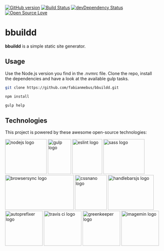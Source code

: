[![GitHub version](https://badge.fury.io/gh/fabianmebus%2Fbbuildd.svg)](https://github.com/fabianmebus/bbuildd/releases)
[![Build Status](https://travis-ci.org/fabianmebus/bbuildd.svg?branch=master)](https://travis-ci.org/fabianmebus/bbuildd)
[![devDependency Status](https://david-dm.org/fabianmebus/bbuildd/dev-status.svg)](https://david-dm.org/fabianmebus/bbuildd?type=dev)
[![Open Source Love](https://badges.frapsoft.com/os/mit/mit.svg?v=103)](LICENSE.md)
# bbuildd

**bbuildd** is a simple static site generator.

## Usage

Use the Node.js version you find in the .nvmrc file.
Clone the repo, install the dependencies and have a look at the available gulp tasks.
```bash
git clone https://github.com/fabianmebus/bbuildd.git
```
```bash
npm install
```
```bash
gulp help
```

## Technologies

This project is powered by these awesome open-source technologies:

[<img src="https://fabianmebus.github.io/bbuildd/doc/images/node.svg" 
alt="nodejs logo" width="136" height="114">](https://nodejs.org)
[<img src="https://fabianmebus.github.io/bbuildd/doc/images/gulp.svg" 
alt="gulp logo" width="76" height="114">](http://gulpjs.com)
[<img src="https://fabianmebus.github.io/bbuildd/doc/images/esl.svg" 
alt="eslint logo" width="98" height="114">](http://eslint.org)
[<img src="https://fabianmebus.github.io/bbuildd/doc/images/sass.svg" 
alt="sass logo" width="135" height="114">](http://sass-lang.com)
[<img src="https://fabianmebus.github.io/bbuildd/doc/images/bs.svg" 
alt="browsersync logo" width="225" height="114">](https://www.browsersync.io)
[<img src="https://fabianmebus.github.io/bbuildd/doc/images/cn.svg" 
alt="cssnano logo" width="104" height="114">](http://cssnano.co)
[<img src="https://fabianmebus.github.io/bbuildd/doc/images/hb.svg" 
alt="handlebarsjs logo" width="150" height="114">](http://handlebarsjs.com)
[<img src="https://fabianmebus.github.io/bbuildd/doc/images/ap.svg" 
alt="autoprefixer logo" width="123" height="114">](https://github.com/postcss/autoprefixer)
[<img src="https://fabianmebus.github.io/bbuildd/doc/images/travis-ci.svg" 
alt="travis ci logo" width="123" height="114">](https://travis-ci.org/)
[<img src="https://fabianmebus.github.io/bbuildd/doc/images/greenkeeper.svg" 
alt="greenkeeper logo" width="123" height="114">](https://greenkeeper.io/)
[<img src="https://fabianmebus.github.io/bbuildd/doc/images/imagemin.svg" 
alt="imagemin logo" width="123" height="114">](https://github.com/imagemin)




